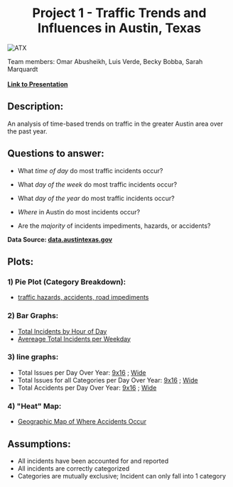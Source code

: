 # <center>Project 1 - Traffic Trends and Influences in Austin, Texas</center>

![ATX](http://res.cloudinary.com/culturemap-com/image/upload/f_auto,q_auto,w_auto/c_limit,w_1200/v1506350048/photos/232190_original.jpg)

Team members:
Omar Abusheikh,
Luis Verde,
Becky Bobba,
Sarah Marquardt
<br>
<br>
**[Link to Presentation](https://docs.google.com/presentation/d/1TF4UrC2hs1EZ9PrRqdeRnq1IR_v6a1V49CZq8ZrcmCQ/edit?usp=sharing)**

## Description:
An analysis of time-based trends on traffic in the greater Austin area over the past year.

## Questions to answer:
- What _time of day_ do most traffic incidents occur?

- What _day of the week_ do most traffic incidents occur?
  
- What _day of the year_ do most traffic incidents occur?
  
- _Where_ in Austin do most incidents occur?

- Are the _majority_ of incidents impediments, hazards, or accidents? 

**Data Source: [data.austintexas.gov](data.austintexas.gov)**

## Plots:
### 1) Pie Plot (Category Breakdown):
- [traffic hazards, accidents, road impediments](https://github.com/smarquardt92/project_1/blob/master/Deliverables/Plot-Pie%20-%20Category%20Breakdown.png)
### 2) Bar Graphs:
- [Total Incidents by Hour of Day](https://github.com/smarquardt92/project_1/blob/master/Deliverables/Plot-Bar%20-%20Total%20Issues%20(per%20Hour%20of%20Day).png)
- [Avereage Total Incidents per Weekday](https://github.com/smarquardt92/project_1/blob/master/Deliverables/Plot-Bar%20-%20Avg%20Issues%20(per%20Weekday).png)
### 3) line graphs:
- Total Issues per Day Over Year: [9x16](https://github.com/smarquardt92/project_1/blob/master/Deliverables/Plot-Line%20-%20Total%20Issues%20(per%20Day%20over%20Year).png) ; [Wide](https://github.com/smarquardt92/project_1/blob/master/Deliverables/Plot-Line%20-%20Total%20Issues%20(per%20Day%20over%20Year)%20-%20Wide.png)
- Total Issues for all Categories per Day Over Year: [9x16](https://github.com/smarquardt92/project_1/blob/master/Deliverables/Plot-Line%20-%20Total%20Issues%203%20Categories%20(per%20Day%20over%20Year).png) ; [Wide](https://github.com/smarquardt92/project_1/blob/master/Deliverables/Plot-Line%20-%20Total%20Issues%203%20Categories%20(per%20Day%20over%20Year)%20-%20Wide.png)
- Total Accidents per Day Over Year: [9x16](https://github.com/smarquardt92/project_1/blob/master/Deliverables/Plot-Line%20-%20Total%20Accidents%20(per%20Day%20over%20Year).png) ; [Wide](https://github.com/smarquardt92/project_1/blob/master/Deliverables/Plot-Line%20-%20Total%20Accidents%20(per%20Day%20over%20Year)%20-%20Wide.png)
### 4) "Heat" Map:
- [Geographic Map of Where Accidents Occur](https://github.com/smarquardt92/project_1/blob/master/Deliverables/Plot-HeatMap%20-%20Manual%20Download.png)

## Assumptions:
- All incidents have been accounted for and reported
- All incidents are correctly categorized
- Categories are mutually exclusive; Incident can only fall into 1 category
